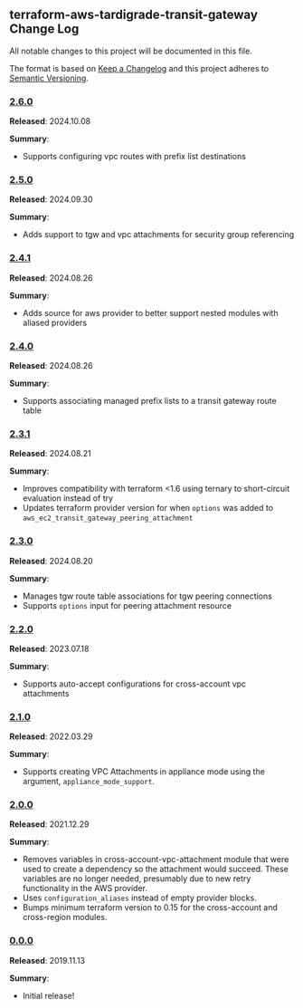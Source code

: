 ## terraform-aws-tardigrade-transit-gateway Change Log

All notable changes to this project will be documented in this file.

The format is based on [Keep a Changelog](http://keepachangelog.com/) and this project adheres to [Semantic Versioning](http://semver.org/).

### [2.6.0](https://github.com/MetroStar/terraform-aws-tardigrade-transit-gateway/releases/tag/2.6.0)

**Released**: 2024.10.08

**Summary**:

*   Supports configuring vpc routes with prefix list destinations

### [2.5.0](https://github.com/MetroStar/terraform-aws-tardigrade-transit-gateway/releases/tag/2.5.0)

**Released**: 2024.09.30

**Summary**:

*   Adds support to tgw and vpc attachments for security group referencing

### [2.4.1](https://github.com/MetroStar/terraform-aws-tardigrade-transit-gateway/releases/tag/2.4.1)

**Released**: 2024.08.26

**Summary**:

*   Adds source for aws provider to better support nested modules with aliased
    providers

### [2.4.0](https://github.com/MetroStar/terraform-aws-tardigrade-transit-gateway/releases/tag/2.4.0)

**Released**: 2024.08.26

**Summary**:

*   Supports associating managed prefix lists to a transit gateway route table

### [2.3.1](https://github.com/MetroStar/terraform-aws-tardigrade-transit-gateway/releases/tag/2.3.1)

**Released**: 2024.08.21

**Summary**:

*   Improves compatibility with terraform <1.6 using ternary to short-circuit evaluation
    instead of try
*   Updates terraform provider version for when `options` was added to `aws_ec2_transit_gateway_peering_attachment`

### [2.3.0](https://github.com/MetroStar/terraform-aws-tardigrade-transit-gateway/releases/tag/2.3.0)

**Released**: 2024.08.20

**Summary**:

*   Manages tgw route table associations for tgw peering connections
*   Supports `options` input for peering attachment resource

### [2.2.0](https://github.com/MetroStar/terraform-aws-tardigrade-transit-gateway/releases/tag/2.2.0)

**Released**: 2023.07.18

**Summary**:

*   Supports auto-accept configurations for cross-account vpc attachments

### [2.1.0](https://github.com/MetroStar/terraform-aws-tardigrade-transit-gateway/releases/tag/2.1.0)

**Released**: 2022.03.29

**Summary**:

*   Supports creating VPC Attachments in appliance mode using the argument, `appliance_mode_support`.

### [2.0.0](https://github.com/MetroStar/terraform-aws-tardigrade-transit-gateway/releases/tag/2.0.0)

**Released**: 2021.12.29

**Summary**:

*   Removes variables in cross-account-vpc-attachment module that were used to
    create a dependency so the attachment would succeed. These variables are no
    longer needed, presumably due to new retry functionality in the AWS provider.
*   Uses `configuration_aliases` instead of empty provider blocks.
*   Bumps minimum terraform version to 0.15 for the cross-account and cross-region
    modules.

### [0.0.0](https://github.com/MetroStar/terraform-aws-tardigrade-transit-gateway/releases/tag/0.0.0)

**Released**: 2019.11.13

**Summary**:

*   Initial release!
